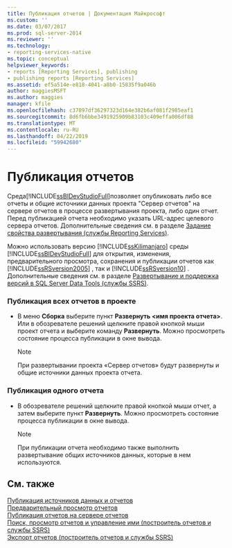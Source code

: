 ```yaml
---
title: Публикация отчетов | Документация Майкрософт
ms.custom: ''
ms.date: 03/07/2017
ms.prod: sql-server-2014
ms.reviewer: ''
ms.technology:
- reporting-services-native
ms.topic: conceptual
helpviewer_keywords:
- reports [Reporting Services], publishing
- publishing reports [Reporting Services]
ms.assetid: ef5a514e-e818-4041-a8b0-15835f9a046b
author: maggiesMSFT
ms.author: maggies
manager: kfile
ms.openlocfilehash: c37897df36297323d164e382b6af081f2985eaf1
ms.sourcegitcommit: 8d6fb6bbe3491925909b83103c409effa006df88
ms.translationtype: MT
ms.contentlocale: ru-RU
ms.lasthandoff: 04/22/2019
ms.locfileid: "59942680"
---
```

# <a name="publish-reports"></a>Публикация отчетов
  Среда[!INCLUDE[ssBIDevStudioFull](../includes/ssbidevstudiofull-md.md)]позволяет опубликовать либо все отчеты и общие источники данных проекта "Сервер отчетов" на сервере отчетов в процессе развертывания проекта, либо один отчет. Перед публикацией отчета необходимо указать URL-адрес целевого сервера отчетов. Дополнительные сведения см. в разделе [Задание свойства развертывания (службы Reporting Services)](tools/set-deployment-properties-reporting-services.md).  
  
 Можно использовать версию [!INCLUDE[ssKilimanjaro](../includes/sskilimanjaro-md.md)] среды [!INCLUDE[ssBIDevStudioFull](../includes/ssbidevstudiofull-md.md)] для открытия, изменения, предварительного просмотра, сохранения и публикации отчетов как [!INCLUDE[ssRSversion2005](../includes/ssrsversion2005-md.md)] , так и [!INCLUDE[ssRSversion10](../includes/ssrsversion10-md.md)] . Дополнительные сведения см. в разделе [Развертывание и поддержка версий в SQL Server Data Tools (службы SSRS)](tools/deployment-and-version-support-in-sql-server-data-tools-ssrs.md).  
  
### <a name="to-publish-all-reports-in-a-project"></a>Публикация всех отчетов в проекте  
  
-   В меню **Сборка** выберите пункт **Развернуть \<имя проекта отчета>**. Или в обозревателе решений щелкните правой кнопкой мыши проект отчета и выберите команду **Развернуть**. Можно просмотреть состояние процесса публикации в окне вывода.  
  
    > [!NOTE]  
    >  При развертывании проекта «Сервер отчетов» будут развернуты и общие источники данных проекта отчета.  
  
### <a name="to-publish-a-single-report"></a>Публикация одного отчета  
  
-   В обозревателе решений щелкните правой кнопкой мыши отчет, а затем выберите пункт **Развернуть**. Можно просмотреть состояние процесса публикации в окне вывода.  
  
    > [!NOTE]  
    >  При публикации отчета необходимо также выполнить развертывание общих источников данных, которые в нем используются.  
  
## <a name="see-also"></a>См. также  
 [Публикация источников данных и отчетов](reports/publishing-data-sources-and-reports.md)   
 [Предварительный просмотр отчетов](reports/previewing-reports.md)   
 [Публикация отчетов на сервере отчетов](reports/publishing-reports-to-a-report-server.md)   
 [Поиск, просмотр отчетов и управление ими (построитель отчетов и службы SSRS)](report-builder/finding-viewing-and-managing-reports-report-builder-and-ssrs.md)   
 [Экспорт отчетов &#40;построитель отчетов и службы SSRS&#41;](report-builder/export-reports-report-builder-and-ssrs.md)  
  
  
